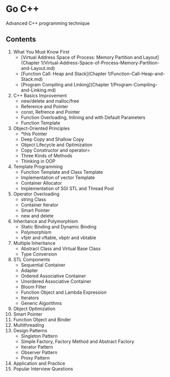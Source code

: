 # Go C++
Advanced C++ programming technique

## Contents

1. What You Must Know First
   - [Virtual Address Space of Process: Memory Partition and Layout](Chapter 1/Virtual-Address-Space-of-Process-Memory-Partition-and-Layout.md)
   - [Function Call: Heap and Stack](Chapter 1/Function-Call-Heap-and-Stack.md)
   - [Program Compiling and Linking](Chapter 1/Program-Compiling-and-Linking.md)
2. C++ Basics Improvement
   - new/delete and malloc/free
   - Reference and Pointer
   - const, Refrence and Pointer
   - Function Overloading, Inlining and with Default Parameters
   - Function Template
3. Object-Oriented Principles
   - *this Pointer
   - Deep Copy and Shallow Copy
   - Object Lifecycle and Optimization
   - Copy Constructor and operator=
   - Three Kinds of Methods
   - Thinking in OOP
4. Template Programming
   - Function Template and Class Template
   - Implementation of vector Template
   - Container Allocator
   - Implementation of SGI STL and Thread Pool
5. Operator Overloading
   - string Class
   - Container Iterator
   - Smart Pointer
   - new and delete
6. Inheritance and Polymorphism
   - Static Binding and Dynamic Binding
   - Polymorphism
   - vfptr and vftable, vbptr and vbtable
7. Multiple Inheritance
   - Abstract Class and Virtual Base Class
   - Type Conversion
8. STL Components
   - Sequential Container
   - Adapter
   - Ordered Associative Container
   - Unordered Associative Container
   - Bloom Filter
   - Function Object and Lambda Expression
   - Iterators
   - Generic Algorithms
9. Object Optimization
10. Smart Pointer
11. Function Object and Binder
12. Multithreading
13. Design Patterns
    - Singleton Pattern
    - Simple Factory, Factory Method and Abstract Factory
    - Iterator Pattern
    - Observer Pattern
    - Proxy Pattern
14. Application and Practice
15. Popular Interview Questions